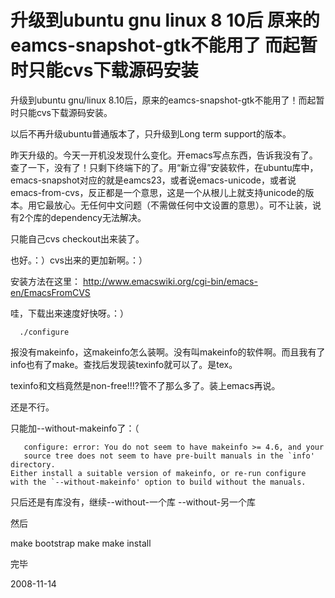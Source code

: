 # 升级到ubuntu gnu linux 8 10后 原来的eamcs-snapshot-gtk不能用了 而起暂时只能cvs下载源码安装

升级到ubuntu gnu/linux 8.10后，原来的eamcs-snapshot-gtk不能用了！而起暂时只能cvs下载源码安装。

以后不再升级ubuntu普通版本了，只升级到Long term support的版本。

昨天升级的。今天一开机没发现什么变化。开emacs写点东西，告诉我没有了。查了一下，没有了！只剩下终端下的了。用“新立得”安装软件，在ubuntu库中，emacs-snapshot对应的就是eamcs23，或者说emacs-unicode，或者说emacs-from-cvs，反正都是一个意思，这是一个从根儿上就支持unicode的版本。用它最放心。无任何中文问题（不需做任何中文设置的意思）。可不让装，说有2个库的dependency无法解决。

只能自己cvs checkout出来装了。

也好。：）cvs出来的更加新啊。：）

安装方法在这里： <http://www.emacswiki.org/cgi-bin/emacs-en/EmacsFromCVS>

哇，下载出来速度好快呀。：）

      ./configure

报没有makeinfo，这makeinfo怎么装啊。没有叫makeinfo的软件啊。而且我有了info也有了make。查找后发现装texinfo就可以了。是tex。

texinfo和文档竟然是non-free!!!?管不了那么多了。装上emacs再说。

还是不行。

只能加--without-makeinfo了：（

       configure: error: You do not seem to have makeinfo >= 4.6, and your
       source tree does not seem to have pre-built manuals in the `info' directory.
	Either install a suitable version of makeinfo, or re-run configure
	with the `--without-makeinfo' option to build without the manuals.

只后还是有库没有，继续--without-一个库 --without-另一个库

然后 

make bootstrap
make
make install

完毕      



2008-11-14